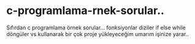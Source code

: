 # c-programlama-rnek-sorular..
Sıfırdan c programlama örnek sorular...
fonksiyonlar diziler if else while döngüler vs kullanarak bir çok proje yükleyeceğim
umarım işinize yarar..
